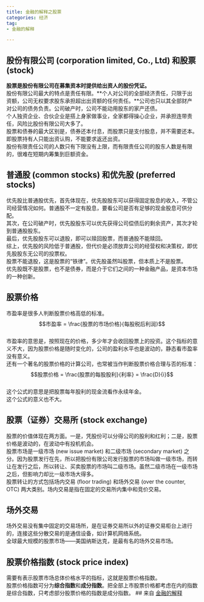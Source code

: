 ```yaml
---
title: 金融的解释之股票   
categories: 经济  
tag:    
- 金融的解释  

---
```

       
## 股份有限公司 (corporation limited, Co., Ltd) 和股票 (stock)  
**股票是股份有限公司在募集资本时提供给出资人的股份凭证。**  
股份有限公司最大的特点是责任有限。**个人对公司的全部经济责任，只限于出资额，公司无权要求股东承担超出出资额的任何责任。**公司也只以其全部财产对公司的债务负责。公司破产时，公司不能动用股东的家产还债。  
个人独资企业、合伙企业是搭上身家做事业，全家都得操心企业，并承担连带责任，风险比股份有限公司大多了。  
股票和债券的最大区别是，债券还本付息，而股票只是支付股息，并不需要还本。即股票持有人只能出资认购，不能要求返还出资。  
股份有限责任公司的人数只有下限没有上限，而有限责任公司的股东人数是有限的，很难在短期内筹集到巨额资金。  
## 普通股 (common stocks) 和优先股 (preferred stocks)  
优先股比普通股优先，首先体现在，优先股股东可以获得固定股息的收入，不管公司经营情况如何。普通股不一定有股息，要看公司是否有足够的现金股息可供分配。    
其次，在公司破产时，优先股股东可以优先获得公司偿债后的剩余资产，其次才轮到普通股股东。  
最后，优先股股东可以退股，即可以赎回股票，而普通股不能赎回。  
综上，优先股的风险低于普通股，但代价是必须放弃公司的经营权和决策权，即优先股股东无公司的投票权。  
股票不能退股，这是股票的“铁律”。优先股虽然叫股票，但本质上不是股票。  
优先股既不是股票，也不是债券，而是介于它们之间的一种金融产品，是资本市场的一种创新。  
## 股票价格  
市盈率是很多人判断股票价格高低的标准。  
$$市盈率 = \frac{股票的市场价格}{每股税后利润}$$  
市盈率的意思是，按照现在的价格，多少年才会收回股票上的投资。这个指标的意义不大，因为股票价格是随时变化的，公司的盈利水平也是波动的，静态看市盈率没有意义。  
还有一个著名的股票价格的计算公司，也常被当作判断股票价格合理与否的标准：  
$$股票价格 = \frac{股票的每股股利}{利率} = \frac{D}{i}$$  
这个公式的意思是把股票每年股利的现金流看作永续年金。  
这个公式的意义也不大。  
## 股票（证券）交易所 (stock exchange)  
股票的价值体现在两方面。一是，凭股份可以分得公司的股利和红利；二是，股票价格是波动的，在波动中有投机机会。  
股票市场是一级市场 (new issue market) 和二级市场 (secondary market) 之分。因为股票发行在先，所以把股份有限公司发行股票的市场叫做一级市场，而转让在发行之后，所以转让、买卖股票的市场叫二级市场。虽然二级市场在一级市场之后，但影响力却比一级市场大得多。  
股票转让的方式包括场内交易 (floor trading) 和场外交易 (over the counter, OTC) 两大类别。场内交易是指在固定的交易所内集中和竞价交易。     
## 场外交易    
场外交易没有集中固定的交易场所，是在证券交易所以外的证券交易柜台上进行的，连接这些分散交易的是通信设备，如计算机网络系统。  
全球最大规模的股票市场——美国纳斯达克，是最有名的场外交易市场。  
## 股票价格指数 (stock price index)  
需要有表示股票市场总体价格水平的指标，这就是股票价格指数。  
股票价格指数可分为**综合指数**和**成分指数**。把全部上市股票价格都考虑在内的指数是综合指数，只考虑部分股票价格的指数是成分指数。  ## 来自
[金融的解释](https://book.douban.com/subject/26032227/)
